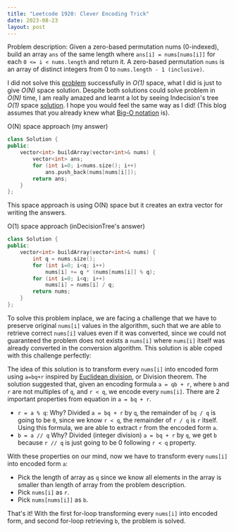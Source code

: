 ```yaml
---
title: "Leetcode 1920: Clever Encoding Trick"
date: 2023-08-23
layout: post
---
```


Problem description: Given a zero-based permutation nums (0-indexed), build an array `ans` of the same length where `ans[i] = nums[nums[i]]` for each `0 <= i < nums.length` and return it. A zero-based permutation `nums` is an array of distinct integers from 0 to `nums.length - 1 (inclusive)`.

I did not solve this [problem](https://leetcode.com/problems/build-array-from-permutation) successfully in *O(1)* space, what I did is just to give *O(N)* space solution. Despite both solutions could solve problem in *O(N)* time, I am really amazed and learnt a lot by seeing Indecision's tree *O(1)* space [solution](https://leetcode.com/problems/build-array-from-permutation/solutions/1315926/python-o-n-time-o-1-space-w-full-explanation/). I hope you would feel the same way as I did! (This blog assumes that you already knew what [Big-O notation](https://en.wikipedia.org/wiki/Big_O_notation) is).

O(N) space approach (my answer)
```cpp
class Solution {
public:
    vector<int> buildArray(vector<int>& nums) {
        vector<int> ans;
        for (int i=0; i<nums.size(); i++)
            ans.push_back(nums[nums[i]]);
        return ans;
    }
};
```

This space approach is using O(N) space but it creates an extra vector for writing the answers.

O(1) space approach (inDecisionTree's answer)
```c++
class Solution {
public:
    vector<int> buildArray(vector<int>& nums) {
        int q = nums.size();
        for (int i=0; i<q; i++)
            nums[i] += q * (nums[nums[i]] % q);
        for (int i=0; i<q; i++)
            nums[i] = nums[i] / q;
        return nums;
    }
};
```

To solve this problem inplace, we are facing a challenge that we have to preserve original `nums[i]` values in the algorithm, such that we are able to retrieve correct `nums[i]` values even if it was converted, since we could not guaranteed the problem does not exists a `nums[i]` where `nums[i]` itself was already converted in the conversion algorithm. This solution is able coped with this challenge perfectly:

The idea of this solution is to transform every `nums[i]` into encoded form using `a=bq+r` inspired by [Euclidean division](https://handwiki.org/wiki/Euclidean_division), or Division theorem. The solution suggested that, given an encoding formula `a = qb + r`, where `b` and `r` are not multiples of `q`, and `r < q`, we encode every `nums[i]`. There are 2 important properties from equation in `a = bq + r`.

* `r = a % q`: Why? Divided `a = bq + r` by `q`, the remainder of `bq / q` is going to be `0`, since we know `r < q`, the remainder of `r / q` is `r` itself. Using this formula, we are able to extract `r` from the encoded form `a`. 
* `b = a // q` Why? Divided (integer division) `a = bq + r` by `q`, we get `b` because `r // q` is just going to be 0 following `r < q` property.

With these properties on our mind, now we have to transform every `nums[i]` into encoded form `a`:
* Pick the length of array as `q` since we know all elements in the array is smaller than length of array from the problem description.
* Pick `nums[i]` as `r`.
* Pick `nums[nums[i]]` as `b`.

That's it! With the first for-loop transforming every `nums[i]` into encoded form, and second for-loop retrieving `b`, the problem is solved.
